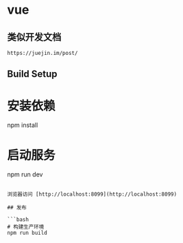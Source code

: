 # vue

## 类似开发文档

```text
https://juejin.im/post/
```

## Build Setup

# 安装依赖
npm install

# 启动服务
npm run dev
```

浏览器访问 [http://localhost:8099](http://localhost:8099)

## 发布

```bash
# 构建生产环境
npm run build
```